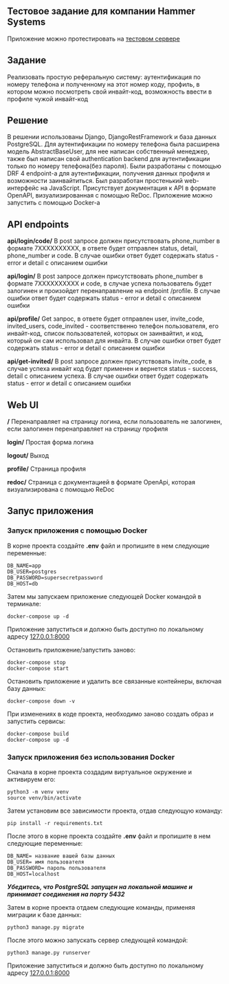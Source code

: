 ## Тестовое задание для компании Hammer Systems
Приложение можно протестировать на [тестовом сервере](http://85.193.91.121:8000/)

## Задание
Реализовать простую реферальную систему: аутентификация по номеру телефона и полученному на этот номер коду, профиль, в котором можно посмотреть свой инвайт-код, возможность ввести в профиле чужой инвайт-код

## Решение
В решении использованы Django, DjangoRestFramework и база данных PostgreSQL. Для аутентификации по номеру телефона была расширена модель AbstractBaseUser, для нее написан собственный менеджер, также был написан свой authentication backend для аутентификации только по номеру телефона(без пароля). Были разработаны с помощью DRF 4 endpoint-а для аутентификации, получения данных профиля и возможности заинвайтиться. Был разработан простенький web-интерфейс на JavaScript. Присутствует документация к API в формате OpenAPI, визуализированная с помощью ReDoc. Приложение можно запустить с помощью Docker-а

## API endpoints
**api/login/code/** В post запросе должен присутствовать phone_number в формате 7ХХХХХХХХХХ, в ответе будет отправлен status, detail, phone_number и code. В случае ошибки ответ будет содержать status - error и detail с описанием ошибки

**api/login/** В post запросе должен присутствовать phone_number в формате 7ХХХХХХХХХХ и code, в случае успеха пользователь будет залогинен и произойдет перенаправление на endpoint /profile. В случае ошибки ответ будет содержать status - error и detail с описанием ошибки

**api/profile/** Get запрос, в ответе будет отправлен user, invite_code, invited_users, code_invited - соответственно телефон пользователя, его инвайт-код, список пользователей, которых он заинвайтил, и код, который он сам использовал для инвайта. В случае ошибки ответ будет содержать status - error и detail с описанием ошибки


**api/get-invited/** В post запросе должен присутствовать invite_code, в случае успеха инвайт код будет применен и вернется status - success, detail с описанием успеха. В случае ошибки ответ будет содержать status - error и detail с описанием ошибки

## Web UI
**/** Перенаправляет на страницу логина, если пользователь не залогинен, если залогинен перенаправляет на страницу профиля

**login/** Простая форма логина

**logout/** Выход

**profile/** Страница профиля

**redoc/** Страница с документацией в формате OpenApi, которая визуализирована с помощью ReDoc

## Запус приложения

### Запуск приложения с помощью Docker
В корне проекта создайте **.env** файл и пропишите в нем следующие переменные:
```
DB_NAME=app
DB_USER=postgres
DB_PASSWORD=supersecretpassword
DB_HOST=db
```
Затем мы запускаем приложение следующей Docker командой в терминале:
```
docker-compose up -d
```
Приложение запуститься и должно быть доступно по локальному адресу [127.0.0.1:8000](http://127.0.0.1:8000)

Остановить приложение/запустить заново:
```
docker-compose stop
docker-compose start
```
Остановить приложение и удалить все связанные контейнеры, включая базу данных:
```
docker-compose down -v
```
При изменениях в коде проекта, необходимо заново создать образ и запустить сервисы:
```
docker-compose build
docker-compose up -d
```

### Запуск приложения без использования Docker
Сначала в корне проекта создадим виртуальное окружение и активируем его:
```
python3 -m venv venv
source venv/bin/activate
```
Затем установим все зависимости проекта, отдав следующую команду:
```
pip install -r requirements.txt
```
После этого в корне проекта создайте **.env** файл и пропишите в нем следующие переменные:
```
DB_NAME= название вашей базы данных
DB_USER= имя пользователя
DB_PASSWORD= пароль пользователя
DB_HOST=localhost
```
***Убедитесь, что PostgreSQL запущен на локальной машине и принимает соединения на порту 5432***

Затем в корне проекта отдаем следующие команды, применяя миграции к базе данных:
```
python3 manage.py migrate
```
После этого можно запускать сервер следующей командой:
```
python3 manage.py runserver
```
Приложение запуститься и должно быть доступно по локальному адресу [127.0.0.1:8000](http://127.0.0.1:8000)